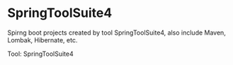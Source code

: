 # SpringToolSuite4

Spirng boot projects created by tool SpringToolSuite4, also include Maven, Lombak, Hibernate, etc.

Tool: SpringToolSuite4
